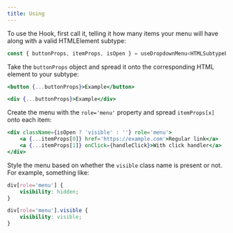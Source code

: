 ```yaml
---
title: Using
---
```


To use the Hook, first call it, telling it how many items your menu will have along with a valid HTMLElement subtype:

```jsx
const { buttonProps, itemProps, isOpen } = useDropdownMenu<HTMLSubtypeElement>(numberOfItems);
```

Take the `buttonProps` object and spread it onto the corresponding HTML element to your subtype:

```jsx
<button {...buttonProps}>Example</button>

<div {...buttonProps}>Example</div>
```

Create the menu with the `role='menu'` property and spread `itemProps[x]` onto each item:

```jsx
<div className={isOpen ? 'visible' : ''} role='menu'>
    <a {...itemProps[0]} href='https://example.com'>Regular link</a>
    <a {...itemProps[1]} onClick={handleClick}>With click handler</a>
</div>
```

Style the menu based on whether the `visible` class name is present or not. For example, something like:

```css
div[role='menu'] {
    visibility: hidden;
}

div[role='menu'].visible {
    visibility: visible;
}
```
